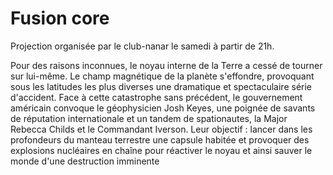 # Fusion core

Projection organisée par le club-nanar le samedi à partir de 21h.

Pour des raisons inconnues, le noyau interne de la Terre a cessé de tourner sur
lui-même. Le champ magnétique de la planète s'effondre, provoquant sous les
latitudes les plus diverses une dramatique et spectaculaire série d'accident.
Face à cette catastrophe sans précédent, le gouvernement américain convoque le
géophysicien Josh Keyes, une poignée de savants de réputation internationale et
un tandem de spationautes, la Major Rebecca Childs et le Commandant Iverson.
Leur objectif : lancer dans les profondeurs du manteau terrestre une capsule
habitée et provoquer des explosions nucléaires en chaîne pour réactiver le noyau
et ainsi sauver le monde d'une destruction imminente


